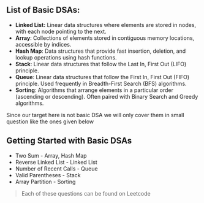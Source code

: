 ## List of Basic DSAs:

- **Linked List:** Linear data structures where elements are stored in nodes, with each node pointing to the next.
- **Array**: Collections of elements stored in contiguous memory locations, accessible by indices.
- **Hash Map**: Data structures that provide fast insertion, deletion, and lookup operations using hash functions.
- **Stack**: Linear data structures that follow the Last In, First Out (LIFO) principle.
- **Queue**: Linear data structures that follow the First In, First Out (FIFO) principle. Used frequently in Breadth-First Search (BFS) algorithms.
- **Sorting**: Algorithms that arrange elements in a particular order (ascending or descending). Often paired with Binary Search and Greedy algorithms.

Since our target here is not basic DSA we will only cover them in small question like the ones given below

## Getting Started with Basic DSAs

- Two Sum - Array, Hash Map
- Reverse Linked List - Linked List
- Number of Recent Calls - Queue
- Valid Parentheses - Stack
- Array Partition - Sorting

> Each of these questions can be found on Leetcode 


